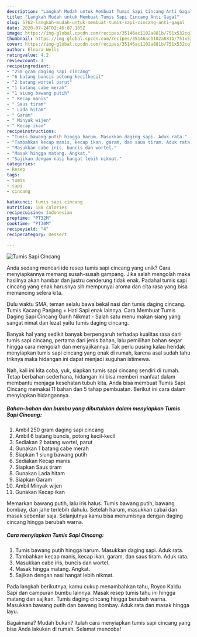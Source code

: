 ```yaml
---
description: "Langkah Mudah untuk Membuat Tumis Sapi Cincang Anti Gagal"
title: "Langkah Mudah untuk Membuat Tumis Sapi Cincang Anti Gagal"
slug: 5762-langkah-mudah-untuk-membuat-tumis-sapi-cincang-anti-gagal
date: 2020-07-24T02:46:07.185Z
image: https://img-global.cpcdn.com/recipes/35146ac1102a881b/751x532cq70/tumis-sapi-cincang-foto-resep-utama.jpg
thumbnail: https://img-global.cpcdn.com/recipes/35146ac1102a881b/751x532cq70/tumis-sapi-cincang-foto-resep-utama.jpg
cover: https://img-global.cpcdn.com/recipes/35146ac1102a881b/751x532cq70/tumis-sapi-cincang-foto-resep-utama.jpg
author: Elnora Wells
ratingvalue: 4.2
reviewcount: 4
recipeingredient:
- "250 gram daging sapi cincang"
- "6 batang buncis potong kecilkecil"
- "2 batang wortel parut"
- "1 batang cabe merah"
- "1 siung bawang putih"
- " Kecap manis"
- " Saus tiram"
- " Lada hitam"
- " Garam"
- " Minyak wijen"
- " Kecap ikan"
recipeinstructions:
- "Tumis bawang putih hingga harum. Masukkan daging sapi. Aduk rata."
- "Tambahkan kecap manis, kecap ikan, garam, dan saus tiram. Aduk rata."
- "Masukkan cabe iris, buncis dan wortel."
- "Masak hingga matang. Angkat."
- "Sajikan dengan nasi hangat lebih nikmat."
categories:
- Resep
tags:
- tumis
- sapi
- cincang

katakunci: tumis sapi cincang 
nutrition: 188 calories
recipecuisine: Indonesian
preptime: "PT32M"
cooktime: "PT30M"
recipeyield: "4"
recipecategory: Dessert

---
```



![Tumis Sapi Cincang](https://img-global.cpcdn.com/recipes/35146ac1102a881b/751x532cq70/tumis-sapi-cincang-foto-resep-utama.jpg)

Anda sedang mencari ide resep tumis sapi cincang yang unik? Cara menyiapkannya memang susah-susah gampang. Jika salah mengolah maka hasilnya akan hambar dan justru cenderung tidak enak. Padahal tumis sapi cincang yang enak harusnya sih mempunyai aroma dan cita rasa yang bisa memancing selera kita.

Dulu waktu SMA, teman selalu bawa bekal nasi dan tumis daging cincang. Tumis Kacang Panjang + Hati Sapi enak lainnya. Cara Membuat Tumis Daging Sapi Cincang Gurih Nikmat - Salah satu menu makan siang yang sangat nimat dan lezat yaitu tumis daging cincang.

Banyak hal yang sedikit banyak berpengaruh terhadap kualitas rasa dari tumis sapi cincang, pertama dari jenis bahan, lalu pemilihan bahan segar hingga cara mengolah dan menyajikannya. Tak perlu pusing kalau hendak menyiapkan tumis sapi cincang yang enak di rumah, karena asal sudah tahu triknya maka hidangan ini dapat menjadi suguhan istimewa.


Nah, kali ini kita coba, yuk, siapkan tumis sapi cincang sendiri di rumah. Tetap berbahan sederhana, hidangan ini bisa memberi manfaat dalam membantu menjaga kesehatan tubuh kita. Anda bisa membuat Tumis Sapi Cincang memakai 11 bahan dan 5 tahap pembuatan. Berikut ini cara dalam menyiapkan hidangannya.

<!--inarticleads1-->

##### Bahan-bahan dan bumbu yang dibutuhkan dalam menyiapkan Tumis Sapi Cincang:

1. Ambil 250 gram daging sapi cincang
1. Ambil 6 batang buncis, potong kecil-kecil
1. Sediakan 2 batang wortel, parut
1. Gunakan 1 batang cabe merah
1. Siapkan 1 siung bawang putih
1. Sediakan  Kecap manis
1. Siapkan  Saus tiram
1. Gunakan  Lada hitam
1. Siapkan  Garam
1. Ambil  Minyak wijen
1. Gunakan  Kecap ikan


Memarkan bawang putih, lalu iris halus. Tumis bawang putih, bawang bombay, dan jahe terlebih dahulu. Setelah harum, masukkan cabai dan masak sebentar saja. Selanjutnya kamu bisa menumisnya dengan daging cincang hingga berubah warna. 

<!--inarticleads2-->

##### Cara menyiapkan Tumis Sapi Cincang:

1. Tumis bawang putih hingga harum. Masukkan daging sapi. Aduk rata.
1. Tambahkan kecap manis, kecap ikan, garam, dan saus tiram. Aduk rata.
1. Masukkan cabe iris, buncis dan wortel.
1. Masak hingga matang. Angkat.
1. Sajikan dengan nasi hangat lebih nikmat.


Pada langkah berikutnya, kamu cukup menambahkan tahu, Royco Kaldu Sapi dan campuran bumbu lainnya. Masak resep tumis tahu ini hingga matang dan sajikan. Tumis daging cincang hingga berubah warna. Masukkan bawang putih dan bawang bombay. Aduk rata dan masak hingga layu. 

Bagaimana? Mudah bukan? Itulah cara menyiapkan tumis sapi cincang yang bisa Anda lakukan di rumah. Selamat mencoba!
